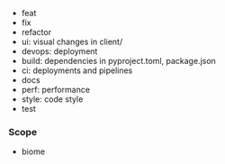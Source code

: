 - feat
- fix
- refactor
- ui: visual changes in client/
- devops: deployment
- build: dependencies in pyproject.toml, package.json
- ci: deployments and pipelines
- docs
- perf: performance
- style: code style
- test

### Scope
- biome
